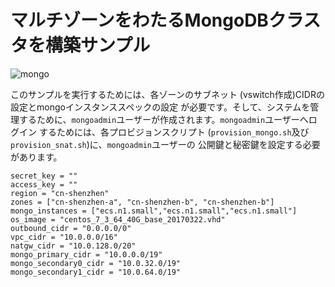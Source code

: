 # マルチゾーンをわたるMongoDBクラスタを構築サンプル
![mongo](/image/architecture_mongo_cluster.png)

このサンプルを実行するためには、各ゾーンのサブネット (vswitch作成)CIDRの設定とmongoインスタンススペックの設定
が必要です。そして、システムを管理するために、`mongoadmin`ユーザーが作成されます。`mongoadmin`ユーザーへログイン
するためには、各プロビジョンスクリプト (`provision_mongo.sh`及び`provision_snat.sh`)に、`mongoadmin`ユーザーの
公開鍵と秘密鍵を設定する必要があります。

```
secret_key = ""
access_key = ""
region = "cn-shenzhen"
zones = ["cn-shenzhen-a", "cn-shenzhen-b", "cn-shenzhen-b"]
mongo_instances = ["ecs.n1.small","ecs.n1.small","ecs.n1.small"]
os_image = "centos_7_3_64_40G_base_20170322.vhd"
outbound_cidr = "0.0.0.0/0"
vpc_cidr = "10.0.0.0/16"
natgw_cidr = "10.0.128.0/20"
mongo_primary_cidr = "10.0.0.0/19"
mongo_secondary0_cidr = "10.0.32.0/19"
mongo_secondary1_cidr = "10.0.64.0/19"
```
